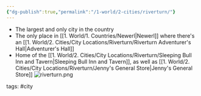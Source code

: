 ```yaml
---
{"dg-publish":true,"permalink":"/1-world/2-cities/riverturn/"}
---
```



- The largest and only city in the country
- The only place in [[1. World/1. Countries/Newerl\|Newerl]] where there's an [[1. World/2. Cities/City Locations/Riverturn/Riverturn Adventurer's Hall\|Adventurer's Hall]]
- Home of the [[1. World/2. Cities/City Locations/Riverturn/Sleeping Bull Inn and Tavern\|Sleeping Bull Inn and Tavern]], as well as [[1. World/2. Cities/City Locations/Riverturn/Jenny's General Store\|Jenny's General Store]]
![riverturn.png](/img/user/1.%20World/9.%20Assets/riverturn.png)


tags: #city